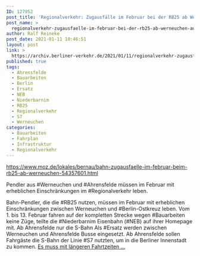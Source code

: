 ```yaml
---
ID: 127952
post_title: 'Regionalverkehr: Zugausfälle im Februar bei der RB25 ab Werneuchen, aus MOZ'
post_name: >
  regionalverkehr-zugausfaelle-im-februar-bei-der-rb25-ab-werneuchen-aus-moz
author: Ralf Reineke
post_date: 2021-01-11 10:46:51
layout: post
link: >
  https://archiv.berliner-verkehr.de/2021/01/11/regionalverkehr-zugausfaelle-im-februar-bei-der-rb25-ab-werneuchen-aus-moz/
published: true
tags:
  - Ahrensfelde
  - Bauarbeiten
  - Berlin
  - Ersatz
  - NEB
  - Niederbarnim
  - RB25
  - Regionalverkehr
  - S7
  - Werneuchen
categories:
  - Bauarbeiten
  - Fahrplan
  - Infrastruktur
  - Regionalverkehr
---
```

https://www.moz.de/lokales/bernau/bahn-zugausfaelle-im-februar-beim-rb25-ab-werneuchen-54357601.html

Pendler aus #Werneuchen und #Ahrensfelde müssen im Februar mit erheblichen Einschränkungen im #Regionalverkehr leben.

Bahn-Pendler, die die #RB25 nutzen, müssen im Februar mit erheblichen Einschränkungen zwischen Werneuchen und #Berlin-Ostkreuz leben. Vom 1. bis 13. Februar fahren auf der kompletten Strecke wegen #Bauarbeiten keine Züge, teilte die #Niederbarnim Eisenbahn (#NEB) auf ihrer Homepage mit.
Ab Ahrensfelde nur die S-Bahn
Als #Ersatz werden zwischen Werneuchen und Ahrensfelde Busse eingesetzt. Ab Ahrensfelde sollen Fahrgäste die S-Bahn der Linie #S7 nutzten, um in die Berliner Innenstadt zu kommen. <a href="https://www.moz.de/lokales/bernau/bahn-zugausfaelle-im-februar-beim-rb25-ab-werneuchen-54357601.html">Es muss mit längeren Fahrtzeiten ...</a>
